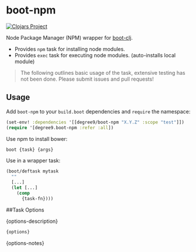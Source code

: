 # boot-npm
[![Clojars Project](https://img.shields.io/clojars/v/degree9/boot-npm.svg)](https://clojars.org/degree9/boot-npm)

Node Package Manager (NPM) wrapper for [boot-clj][1].

* Provides `npm` task for installing node modules.
* Provides `exec` task for executing node modules. (auto-installs local module)

> The following outlines basic usage of the task, extensive testing has not been done.
> Please submit issues and pull requests!

## Usage

Add `boot-npm` to your `build.boot` dependencies and `require` the namespace:

```clj
(set-env! :dependencies '[[degree9/boot-npm "X.Y.Z" :scope "test"]])
(require '[degree9.boot-npm :refer :all])
```

Use npm to install bower:

```bash
boot {task} {args}
```

Use in a wrapper task:

```clojure
(boot/deftask mytask
  ""
  [...]
  (let [...]
    (comp
      {task-fn})))
```

##Task Options

{options-description}

```clojure
{options}
```

{options-notes}

[1]: https://github.com/boot-clj/boot
